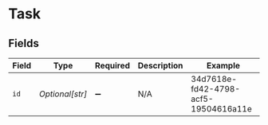 # Task


## Fields

| Field                                | Type                                 | Required                             | Description                          | Example                              |
| ------------------------------------ | ------------------------------------ | ------------------------------------ | ------------------------------------ | ------------------------------------ |
| `id`                                 | *Optional[str]*                      | :heavy_minus_sign:                   | N/A                                  | 34d7618e-fd42-4798-acf5-19504616a11e |
